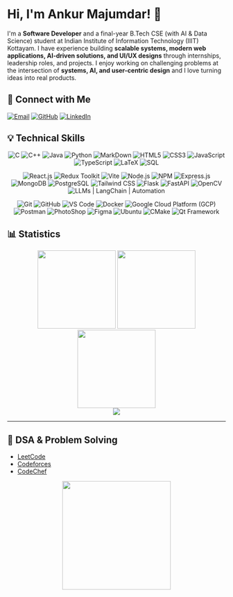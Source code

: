 # Hi, I'm Ankur Majumdar! 👋

I'm a **Software Developer** and a final-year B.Tech CSE (with AI & Data Science) student at Indian Institute of Information Technology (IIIT) Kottayam.
I have experience building **scalable systems, modern web applications, AI-driven solutions, and UI/UX designs** through internships, leadership roles, and projects. 
I enjoy working on challenging problems at the intersection of **systems, AI, and user-centric design** and I love turning ideas into real products.  

## 🤝 Connect with Me 

[![Email](https://img.shields.io/badge/Email-D14836?style=for-the-badge&logo=gmail&logoColor=white)](mailto:ankurmajumdar7891@gmail.com) 
[![GitHub](https://img.shields.io/badge/GitHub-181717?style=for-the-badge&logo=github&logoColor=white)](https://github.com/Ankur7891) 
[![LinkedIn](https://img.shields.io/badge/LinkedIn-0A66C2?style=for-the-badge&logo=linkedin&logoColor=white)](https://www.linkedin.com/in/ankur-majumdar-2618b524b/)

## 💡 Technical Skills  

<p align="center">
  <img src="https://skillicons.dev/icons?i=c" title="C"/>
  <img src="https://skillicons.dev/icons?i=cpp" title="C++"/>
  <img src="https://skillicons.dev/icons?i=java" title="Java"/>
  <img src="https://skillicons.dev/icons?i=python" title="Python"/>
  <img src="https://skillicons.dev/icons?i=markdown" title="MarkDown"/>
  <img src="https://skillicons.dev/icons?i=html" title="HTML5"/>
  <img src="https://skillicons.dev/icons?i=css" title="CSS3"/>
  <img src="https://skillicons.dev/icons?i=js" title="JavaScript"/>
  <img src="https://skillicons.dev/icons?i=ts" title="TypeScript"/>
  <img src="https://skillicons.dev/icons?i=latex" title="LaTeX"/>
  <img src="https://skillicons.dev/icons?i=mysql" title="SQL"/>
</p>

<p align="center">
  <img src="https://skillicons.dev/icons?i=react" title="React.js"/>
  <img src="https://skillicons.dev/icons?i=redux" title="Redux Toolkit"/>
  <img src="https://skillicons.dev/icons?i=vite" title="Vite"/>
  <img src="https://skillicons.dev/icons?i=nodejs" title="Node.js"/>
  <img src="https://skillicons.dev/icons?i=npm" title="NPM"/>
  <img src="https://skillicons.dev/icons?i=express" title="Express.js"/>
  <img src="https://skillicons.dev/icons?i=mongodb" title="MongoDB"/>
  <img src="https://skillicons.dev/icons?i=postgres" title="PostgreSQL"/>
  <img src="https://skillicons.dev/icons?i=tailwind" title="Tailwind CSS"/>
  <img src="https://skillicons.dev/icons?i=flask" title="Flask"/>
  <img src="https://skillicons.dev/icons?i=fastapi" title="FastAPI"/>
  <img src="https://skillicons.dev/icons?i=opencv" title="OpenCV"/>
  <img src="https://skillicons.dev/icons?i=aiscript" title="LLMs | LangChain | Automation"/>
</p>

<p align="center">
  <img src="https://skillicons.dev/icons?i=git" title="Git"/>
  <img src="https://skillicons.dev/icons?i=github" title="GitHub"/>
  <img src="https://skillicons.dev/icons?i=vscode" title="VS Code"/>
  <img src="https://skillicons.dev/icons?i=docker" title="Docker"/>
  <img src="https://skillicons.dev/icons?i=gcp" title="Google Cloud Platform (GCP)"/>
  <img src="https://skillicons.dev/icons?i=postman" title="Postman"/>
  <img src="https://skillicons.dev/icons?i=photoshop" title="PhotoShop"/>
  <img src="https://skillicons.dev/icons?i=figma" title="Figma"/>
  <img src="https://skillicons.dev/icons?i=ubuntu" title="Ubuntu"/>
  <img src="https://skillicons.dev/icons?i=cmake" title="CMake"/>
  <img src="https://skillicons.dev/icons?i=qt" title="Qt Framework"/>
</p>

## 📊 Statistics  

<div align="center">
  <img src="https://github-readme-stats.vercel.app/api?username=Ankur7891&show_icons=true&theme=tokyonight&count_private=true" height="180em" />
  <img src="https://github-readme-stats.vercel.app/api/top-langs/?username=Ankur7891&layout=compact&theme=tokyonight" height="180em" />
</div>

<div align="center">
  <img src="https://github-readme-streak-stats.herokuapp.com/?user=Ankur7891&theme=tokyonight" height="180em" />
</div>

<div align="center">
  <img src="https://github-profile-trophy.vercel.app/?username=Ankur7891&theme=tokyonight&margin-w=8" />
</div>

---

## 🧩 DSA & Problem Solving  

- [LeetCode](https://leetcode.com/u/ankur7891/)  
- [Codeforces](https://codeforces.com/profile/ankur7891)  
- [CodeChef](https://www.codechef.com/users/Ankur7891)  

<div align="center">
  <img src="https://leetcard.jacoblin.cool/ankur7891?theme=dark&font=Ubuntu%20Sans&border=0e75b6&bg=1a1b27&ext=contest" height="250"/>
</div>

